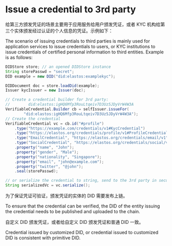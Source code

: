 # Issue a credential to 3rd party

给第三方颁发凭证的场景主要用于应用服务给用户颁发凭证，或者 KYC 机构给第三个实体颁发经过认证的个人信息的凭证。示例如下：

The scenario of issuing credentials to third parties is mainly used for application services to issue credentials to users, or KYC institutions to issue credentials of certified personal information to third entities. Example is as follows:

```java
DIDStore store; // an opened DIDStore instance
String storePasswd = "secret";
DID example = new DID("did:elastos:examplekyc");

DIDDocument doc = store.loadDid(example);
Issuer kycIssuer = new Issuer(doc);

// Create a credential builder for 3rd party: 
//        did:elastos:igHQ6Mfp3RouLtqeiv7D3Uz5JDyVrW4W3A
VerifiableCredential.Builder cb = selfIssuer.issueFor(
        "did:elastos:igHQ6Mfp3RouLtqeiv7D3Uz5JDyVrW4W3A");
// Create the credential
VerifiableCredential vc = cb.id("#profile")
    .type("https://example.com/credentials/v1#KycCredential")
    .type("https://elastos.org/credentials/profile/v1#ProfileCredential")
    .type("EmailCredential", "https://elastos.org/credentials/email/v1")
    .type("SocialCredential", "https://elastos.org/credentials/social/v1")
    .property("name", "John");
    .property("gender", "Male");
    .property("nationality", "Singapore");
    .property("email", "john@example.com");
    .property("twitter", "@john");
    .seal(storePasswd);

// or serialize the credential to string, send to the 3rd party in secure way
String serializedVc = vc.serialize();
```

为了保证凭证可验证，颁发凭证的实体的 DID 需要发布上链。

To ensure that the credential can be verified, the DID of the entity issuing the credential needs to be published and uploaded to the chain.

自定义 DID 颁发凭证，或者给自定义 DID 颁发凭证和普通 DID 一致。

Credential issued by customized DID, or credential issued to customized DID is consistent with primitive DID.
